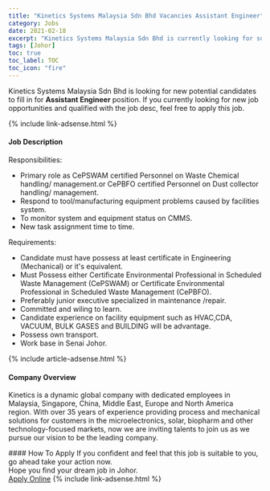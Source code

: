 ```yaml
---
title: "Kinetics Systems Malaysia Sdn Bhd Vacancies Assistant Engineer" 
category: Jobs 
date: 2021-02-18 
excerpt: "Kinetics Systems Malaysia Sdn Bhd is currently looking for suitable person to fill in the Assistant Engineer which based in Johor" 
tags: [Johor] 
toc: true 
toc_label: TOC 
toc_icon: "fire" 
--- 
```


<p>Kinetics Systems Malaysia Sdn Bhd is looking for new potential candidates to fill in for <b>Assistant Engineer</b> position. If you currently looking for new job opportunities and qualified with the job desc, feel free to apply this job.
</p>{% include link-adsense.html %} 
<div><div><h4>Job Description</h4></div><div><div><span><div><p>Responsibilities:</p><ul><li>Primary role&#160;as CePSWAM certified Personnel on Waste Chemical handling/ management.or CePBFO certified Personnel on Dust collector handling/ management.</li><li>Respond to tool/manufacturing equipment problems caused by facilities system.</li><li>To monitor system and equipment status on CMMS.</li><li>New task assignment time to time.</li></ul><p>Requirements:</p><ul><li>Candidate must have possess at least certificate in Engineering (Mechanical) or it's equivalent.</li><li>Must Possess either Certificate Environmental Professional in Scheduled Waste Management (CePSWAM) or Certificate Environmental Professional in Scheduled Waste Management (CePBFO).</li><li>Preferably junior executive specialized in maintenance /repair.</li><li>Committed and wiling to learn.</li><li>Candidate experience on facility equipment such as HVAC,CDA, VACUUM, BULK GASES and BUILDING will be advantage.</li><li>Possess own transport.</li><li>Work base in Senai Johor.</li></ul></div></span></div></div></div> 
{% include article-adsense.html %} 
<div><div><h4>Company Overview</h4></div><div><div><span><div><p>Kinetics is a dynamic global company with dedicated employees in Malaysia, Singapore, China, Middle East, Europe and North America region.&#160;With over 35 years of experience providing process and mechanical solutions for customers in the microelectronics, solar, biopharm and other technology-focused markets, now we are inviting talents to join us as we pursue our vision to be the leading company.</p></div></span></div></div></div> 
#### How To Apply 
If you confident and feel that this job is suitable to you, go ahead take your action now. <br/> 
Hope you find your dream job in Johor. <br/> 
<a href="https://www.jobstreet.com.my/en/job/assistant-engineer-4485364?jobId=jobstreet-my-job-4485364&" class="btn btn--info" target="_blank" rel="nofollow noopenner">Apply Online</a> 
{% include link-adsense.html %} 